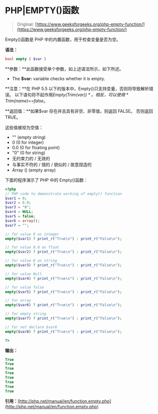 # PHP|EMPTY()函数

> Original: [https://www.geeksforgeeks.org/php-empty-function/](https://www.geeksforgeeks.org/php-empty-function/)

Empty()函数是 PHP 中的内置函数，用于检查变量是否为空。

**语法：**

```php
bool empty ( $var )

```

**参数：**此函数接受单个参数，如上述语法所示，如下所述。

*   The **$var:** variable checks whether it is empty.

**注意：**在 PHP 5.5 以下的版本中，Empty()只支持变量，否则将导致解析错误。 以下语句将不起作用*Empty(Trim($var))*。 相反，可以使用*Trim($name)==false*。

**返回值：**如果$var 存在并且具有非空、非零值，则返回 FALSE。 否则返回 TRUE。

这些值被视为空值：

*   "" (empty string)
*   0 (0 for integer)
*   0.0 (0 for floating point)
*   "0" (0 for string)
*   无约束力的 / 无效的
*   与事实不符的 / 错的 / 貌似的 / 故意捏造的
*   Array () (empty array)

下面的程序演示了 PHP 中的 Empty()函数：

```php
<?php
// PHP code to demonstrate working of empty() function
$var1 = 0;
$var2 = 0.0;
$var3 = "0";
$var4 = NULL;
$var5 = false;
$var6 = array();
$var7 = "";

// for value 0 as integer
empty($var1) ? print_r("True\n") : print_r("False\n");

// for value 0.0 as float
empty($var2) ? print_r("True\n") : print_r("False\n");

// for value 0 as string
empty($var3) ? print_r("True\n") : print_r("False\n");

// for value Null
empty($var4) ? print_r("True\n") : print_r("False\n");

// for value false
empty($var5) ? print_r("True\n") : print_r("False\n");

// for array
empty($var6) ? print_r("True\n") : print_r("False\n");

// for empty string
empty($var7) ? print_r("True\n") : print_r("False\n");

// for not declare $var8
empty($var8) ? print_r("True\n") : print_r("False\n");

?>
```

**输出：**

```php
True
True
True
True
True
True
True
True

```

**引用：**[http://php.net/manual/en/function.empty.php](http://php.net/manual/en/function.empty.php)